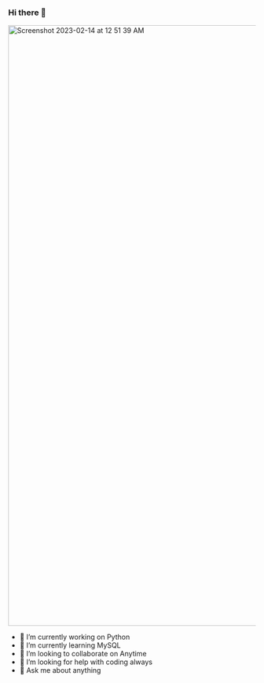 ### Hi there 👋

<img width="1224" alt="Screenshot 2023-02-14 at 12 51 39 AM" src="https://user-images.githubusercontent.com/122689804/218685852-2615a99d-8ca9-4732-8e08-578cc575faed.png">

- 🔭 I’m currently working on Python
- 🌱 I’m currently learning MySQL
- 👯 I’m looking to collaborate on Anytime
- 🤔 I’m looking for help with coding always
- 💬 Ask me about anything

